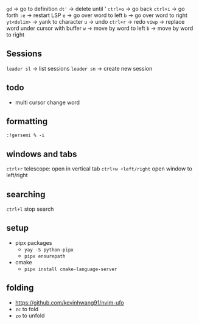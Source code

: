 `gd`        -> go to definition
`dt'`       -> delete until '
`ctrl+o`    -> go back
`ctrl+i`    -> go forth
`:e`        -> restart LSP
`e`         -> go over word to left
`b`         -> go over word to right
`yt<delim>` -> yank to character
`u`         -> undo
`ctrl+r`    -> redo
`viwp`      -> replace word under cursor with buffer
`w`         -> move by word to left
`b`         -> move by word to right

## Sessions
`leader sl`     -> list sessions
`leader sn`     -> create new session

## todo
- multi cursor change word

## formatting
`:!gersemi % -i`

## windows and tabs
`ctrl+r` telescope: open in vertical tab
`ctrl+w +left/right` open window to left/right

## searching
`ctrl+l`    stop search


## setup
- pipx packages
    - `yay -S python-pipx`
    - `pipx ensurepath`
- cmake
    - `pipx install cmake-language-server`

## folding
- https://github.com/kevinhwang91/nvim-ufo
- `zc` to fold
- `zo` to unfold
